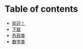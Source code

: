 # Table of contents

* [欢迎！](README.md)
* [下载](xia-zai.md)
* [外观类](wai-guan-lei.md)
* [数学类](shu-xue-lei.md)
